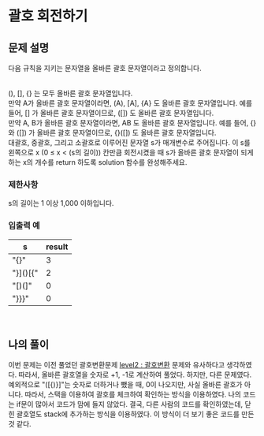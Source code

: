 # 괄호 회전하기

## 문제 설명
다음 규칙을 지키는 문자열을 올바른 괄호 문자열이라고 정의합니다.<br><br>

(), [], {} 는 모두 올바른 괄호 문자열입니다.<br>
만약 A가 올바른 괄호 문자열이라면, (A), [A], {A} 도 올바른 괄호 문자열입니다. 예를 들어, [] 가 올바른 괄호 문자열이므로, ([]) 도 올바른 괄호 문자열입니다.<br>
만약 A, B가 올바른 괄호 문자열이라면, AB 도 올바른 괄호 문자열입니다. 예를 들어, {} 와 ([]) 가 올바른 괄호 문자열이므로, {}([]) 도 올바른 괄호 문자열입니다.<br>
대괄호, 중괄호, 그리고 소괄호로 이루어진 문자열 s가 매개변수로 주어집니다. 이 s를 왼쪽으로 x (0 ≤ x < (s의 길이)) 칸만큼 회전시켰을 때 s가 올바른 괄호 문자열이 되게 하는 x의 개수를 return 하도록 solution 함수를 완성해주세요.<br>

### 제한사항
s의 길이는 1 이상 1,000 이하입니다.<br>

### 입출력 예
| s        | result |
|----------|--------|
| "[](){}" | 3      |
| "}]()[{" | 2      |
| "[)(]"   | 0      |
| "}}}"    | 0      | 

<br>

## 나의 풀이
이번 문제는 이전 풀었던 괄호변환문제 [level2 : 괄호변환](https://github.com/hanseul-Choi/programmers/tree/main/level2/%EA%B4%84%ED%98%B8%EB%B3%80%ED%99%98) 문제와 유사하다고 생각하였다. 따라서, 올바른 괄호열을 숫자로 +1, -1로 계산하여 풀었다. 하지만, 다른 문제였다. 예외적으로 "([{)}]"는 숫자로 더하거나 뺐을 때, 0이 나오지만, 사실 올바른 괄호가 아니다. 따라서, 스택을 이용하여 괄호를 체크하여 확인하는 방식을 이용하였다. 나의 코드는 if문이 많아서 코드가 맘에 들지 않았다. 결국, 다른 사람의 코드를 확인하였는데, 닫힌 괄호열도 stack에 추가하는 방식을 이용하였다. 이 방식이 더 보기 좋은 코드를 만든 것 같다. 